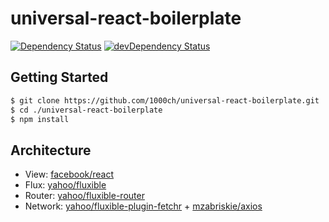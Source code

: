 # universal-react-boilerplate

[![Dependency Status](https://david-dm.org/1000ch/universal-react-boilerplate.svg)](https://david-dm.org/1000ch/universal-react-boilerplate)
[![devDependency Status](https://david-dm.org/1000ch/universal-react-boilerplate/dev-status.svg)](https://david-dm.org/1000ch/universal-react-boilerplate#info=devDependencies)

## Getting Started

```bash
$ git clone https://github.com/1000ch/universal-react-boilerplate.git
$ cd ./universal-react-boilerplate
$ npm install
```

## Architecture

- View: [facebook/react](https://github.com/facebook/react)
- Flux: [yahoo/fluxible](https://github.com/yahoo/fluxible)
- Router: [yahoo/fluxible-router](https://github.com/yahoo/fluxible/tree/master/packages/fluxible-router)
- Network: [yahoo/fluxible-plugin-fetchr](https://github.com/yahoo/fluxible/tree/master/packages/fluxible-plugin-fetchr) + [mzabriskie/axios](https://github.com/mzabriskie/axios)
